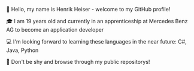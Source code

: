 👋 Hello, my name is Henrik Heiser - welcome to my GitHub profile!

🎓 I am 19 years old and currently in an apprenticeship at Mercedes Benz AG to become an application developer

💻 I'm looking forward to learning these languages in the near future: C#, Java, Python

👀 Don't be shy and browse through my public repositorys!
